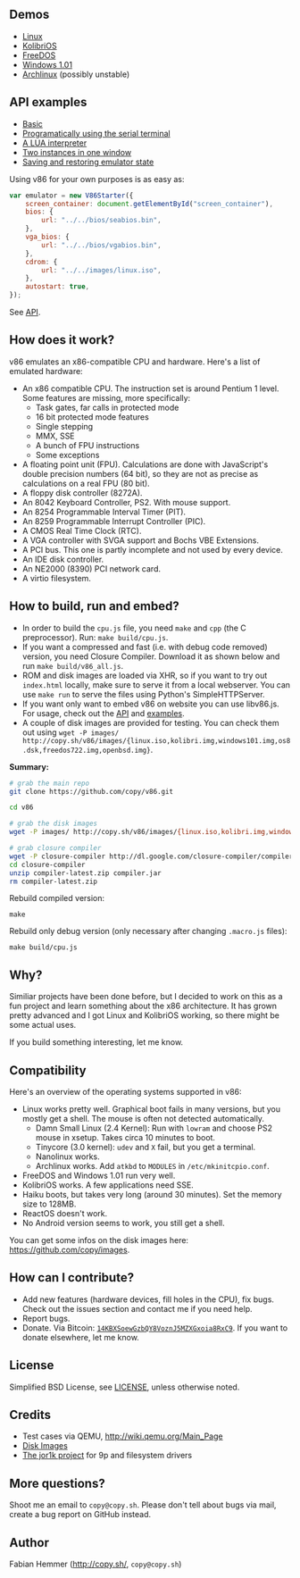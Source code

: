 
Demos 
-

- [Linux](http://copy.sh/v86/?profile=linux26)
- [KolibriOS](http://copy.sh/v86/?profile=kolibrios)
- [FreeDOS](http://copy.sh/v86/?profile=freedos)
- [Windows 1.01](http://copy.sh/v86/?profile=windows1)
- [Archlinux](http://copy.sh/v86/?profile=archlinux) (possibly unstable)


API examples
-

- [Basic](docs/samples/basic.html)
- [Programatically using the serial terminal](docs/samples/serial.html)
- [A LUA interpreter](docs/samples/lua.html)
- [Two instances in one window](docs/samples/two_instances.html)
- [Saving and restoring emulator state](docs/samples/save_restore.html)

Using v86 for your own purposes is as easy as:

```javascript
var emulator = new V86Starter({
    screen_container: document.getElementById("screen_container"),
    bios: {
        url: "../../bios/seabios.bin",
    },
    vga_bios: {
        url: "../../bios/vgabios.bin",
    },
    cdrom: {
        url: "../../images/linux.iso",
    },
    autostart: true,
});
```

See [API](docs/api.md).


How does it work?
-

v86 emulates an x86-compatible CPU and hardware. Here's a list of emulated hardware:

- An x86 compatible CPU. The instruction set is around Pentium 1 level. Some
  features are missing, more specifically:
  - Task gates, far calls in protected mode
  - 16 bit protected mode features
  - Single stepping
  - MMX, SSE
  - A bunch of FPU instructions
  - Some exceptions
- A floating point unit (FPU). Calculations are done with JavaScript's double
  precision numbers (64 bit), so they are not as precise as calculations on a
  real FPU (80 bit).
- A floppy disk controller (8272A).
- An 8042 Keyboard Controller, PS2. With mouse support.
- An 8254 Programmable Interval Timer (PIT).
- An 8259 Programmable Interrupt Controller (PIC).
- A CMOS Real Time Clock (RTC).
- A VGA controller with SVGA support and Bochs VBE Extensions.
- A PCI bus. This one is partly incomplete and not used by every device.
- An IDE disk controller.
- An NE2000 (8390) PCI network card.
- A virtio filesystem.


How to build, run and embed?
-

- In order to build the `cpu.js` file, you need `make` and `cpp` (the C preprocessor).
  Run: `make build/cpu.js`.
- If you want a compressed and fast (i.e. with debug code removed) version, you
  need Closure Compiler. Download it as shown below and run `make build/v86_all.js`.
- ROM and disk images are loaded via XHR, so if you want to try out `index.html`
  locally, make sure to serve it from a local webserver. You can use `make run`
  to serve the files using Python's SimpleHTTPServer.
- If you want only want to embed v86 on website you can use libv86.js. For
  usage, check out the [API](docs/api.md) and [examples](docs/samples/).
- A couple of disk images are provided for testing. You can check them out
  using `wget -P images/ http://copy.sh/v86/images/{linux.iso,kolibri.img,windows101.img,os8.dsk,freedos722.img,openbsd.img}`.


**Summary:**

```bash
# grab the main repo
git clone https://github.com/copy/v86.git                     

cd v86

# grab the disk images
wget -P images/ http://copy.sh/v86/images/{linux.iso,kolibri.img,windows101.img,os8.dsk,freedos722.img,openbsd.img}

# grab closure compiler
wget -P closure-compiler http://dl.google.com/closure-compiler/compiler-latest.zip
cd closure-compiler
unzip compiler-latest.zip compiler.jar
rm compiler-latest.zip
```

Rebuild compiled version:

```
make
```

Rebuild only debug version (only necessary after changing `.macro.js` files):

```
make build/cpu.js
```


Why? 
- 

Similiar projects have been done before, but I decided to work on this as a fun
project and learn something about the x86 architecture. It has grown pretty
advanced and I got Linux and KolibriOS working, so there might be some actual
uses.

If you build something interesting, let me know.


Compatibility
-

Here's an overview of the operating systems supported in v86:

- Linux works pretty well. Graphical boot fails in many versions, but you
  mostly get a shell. The mouse is often not detected automatically.
  - Damn Small Linux (2.4 Kernel): Run with `lowram` and choose PS2 mouse in
    xsetup. Takes circa 10 minutes to boot.
  - Tinycore (3.0 kernel): `udev` and `X` fail, but you get a
    terminal.
  - Nanolinux works.
  - Archlinux works. Add `atkbd` to `MODULES` in `/etc/mkinitcpio.conf`.
- FreeDOS and Windows 1.01 run very well. 
- KolibriOS works. A few applications need SSE.
- Haiku boots, but takes very long (around 30 minutes). Set the memory size to 128MB.
- ReactOS doesn't work.
- No Android version seems to work, you still get a shell.

You can get some infos on the disk images here: https://github.com/copy/images.


How can I contribute?
-

- Add new features (hardware devices, fill holes in the CPU), fix bugs. Check
  out the issues section and contact me if you need help.
- Report bugs.
- Donate. Via Bitcoin:
  [`14KBXSoewGzbQY8VoznJ5MZXGxoia8RxC9`](https://blockchain.info/address/14KBXSoewGzbQY8VoznJ5MZXGxoia8RxC9).
  If you want to donate elsewhere, let me know.

License
-

Simplified BSD License, see [LICENSE](LICENSE), unless otherwise noted.


Credits
-

- Test cases via QEMU, http://wiki.qemu.org/Main_Page 
- [Disk Images](https://github.com/copy/images)
- [The jor1k project](https://github.com/s-macke/jor1k) for 9p and filesystem drivers


More questions?
-

Shoot me an email to `copy@copy.sh`. Please don't tell about bugs via mail,
create a bug report on GitHub instead.


Author
-

Fabian Hemmer (http://copy.sh/, `copy@copy.sh`)

